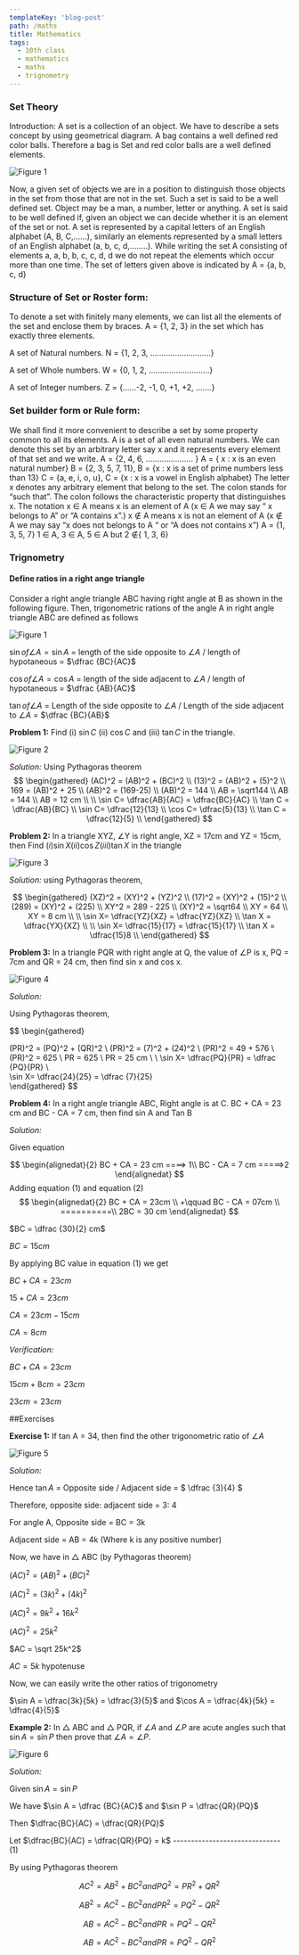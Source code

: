 ```yaml
---
templateKey: 'blog-post'
path: /maths
title: Mathematics
tags: 
  - 10th class
  - mathematics
  - maths
  - trignometry
---
```

### Set Theory

 Introduction: A set is a collection of an object. We have to describe a sets concept by using geometrical diagram. A bag contains a well defined red color balls. Therefore a bag is Set and red color balls are a well defined elements. 
 
 ![Figure 1](/img/set1.png)
 
 Now, a given set of objects we are in a position to distinguish those objects in the set from those that are not in the set. Such a set is said to be a well defined set. Object may be a man, a number, letter or anything. 
A set is said to be well defined if, given an object we can decide whether it is an element of the set or not. A set is represented by a capital letters of an English alphabet (A, B, C,……), similarly an elements represented by a small letters of an English alphabet (a, b, c, d,……..).
While writing the set A consisting of elements a, a, b, b, c, c, d, d we do not repeat the elements which occur more than one time. 
The set of letters given above is indicated by A = {a, b, c, d}

### Structure of Set or Roster form:
To denote a set with finitely many elements, we can list all the elements of the set and enclose them by braces.
A = {1, 2, 3} in the set which has exactly three elements. 

A set of Natural numbers. N = {1, 2, 3, ………………………}

A set of Whole numbers. W = {0, 1, 2, ……………………...}

A set of Integer numbers. Z = {……-2, -1, 0, +1, +2, …….}

### Set builder form or Rule form:
We shall find it more convenient to describe a set by some property common to all its elements. A is a set of all even natural numbers. We can denote this set by an arbitrary letter say x and it represents every element of that set and we write. 
A = {2, 4, 6, ………………… }                                            A = { x : x is an even natural number}
B = {2, 3, 5, 7, 11},                                              B = {x : x is a set of prime numbers less than 13}
C = {a, e, i, o, u},                                               C = {x : x is a vowel in English alphabet}
The letter x denotes any arbitrary element that belong to the set. The colon stands for “such that”. The colon follows the characteristic property that distinguishes x.
 	The notation x ∈ A means x is an element of A (x ∈ A we may say “ x belongs to A” or “A contains x”.) x ∉ A means x is not an element of A (x ∉ A we may say “x does not belongs to A “ or “A does not contains x”)   A = {1, 3, 5, 7}
                    1 ∈ A, 3 ∈ A, 5 ∈ A but 2 ∉{ 1, 3, 6}



### Trignometry

#### Define ratios in a right ange triangle 

Consider a right angle triangle ABC having right angle at B as shown in the following figure. Then, trigonometric rations of the angle A in right angle triangle ABC are defined as follows 

![Figure 1](/img/trig-0.png)

$\sin of \angle A = \sin A$ = length of the side opposite to $\angle A$ / length of hypotaneous = $\dfrac {BC}{AC}$

$\cos of \angle A = \cos A$ = length of the side adjacent to $\angle A$ / length of hypotaneous = $\dfrac {AB}{AC}$

$\tan of \angle A$ = Length of the side opposite to $\angle A$ / Length of the side adjacent to $\angle A$ = $\dfrac {BC}{AB}$

**Problem 1:** Find (i) $\sin C$ (ii) $\cos C$ and (iii) $\tan C$ in the triangle.

![Figure 2](/img/trig-1.png)

_Solution:_
Using Pythagoras theorem
$$
\begin{gathered}
(AC)^2 = (AB)^2 + (BC)^2 \\
(13)^2 = (AB)^2 + (5)^2 \\
169  = (AB)^2 + 25 \\
(AB)^2 = (169-25) \\
(AB)^2 = 144 \\
AB = \sqrt144 \\
AB = 144 \\
AB = 12 cm \\ \\
\sin C= \dfrac{AB}{AC}  = \dfrac{BC}{AC} \\
\tan C = \dfrac{AB}{BC} \\
\sin C= \dfrac{12}{13} \\
\cos C= \dfrac{5}{13} \\
\tan C = \dfrac{12}{5} \\
\end{gathered}
$$

**Problem 2:** 
In a triangle XYZ, ∠Y is right angle, XZ = 17cm and YZ = 15cm, then Find $(i) \sin X (ii) \cos Z (iii) \tan X$ in the triangle

![Figure 3](/img/trig-2.png)

_Solution:_
using Pythagoras theorem,

$$
\begin{gathered}
 (XZ)^2 = (XY)^2 + (YZ)^2 \\
(17)^2 = (XY)^2 + (15)^2 \\
(289)  = (XY)^2 + (225) \\
XY^2 = 289 - 225 \\
(XY)^2 = \sqrt64 \\
XY = 64 \\
XY = 8 cm \\ \\
\sin X= \dfrac{YZ}{XZ}  = \dfrac{YZ}{XZ} \\
\tan X = \dfrac{YX}{XZ} \\ \\
\sin X= \dfrac{15}{17} = \dfrac{15}{17} \\
\tan X = \dfrac{15}8 \\
\end{gathered}
$$

**Problem 3:** In a triangle PQR with right angle at Q, the value of ∠P is x, PQ = 7cm and QR = 24 cm, then find sin x and cos x.

![Figure 4](/img/trig-3.png)

_Solution:_

Using Pythagoras theorem,

$$
\begin{gathered}
  
 (PR)^2 = (PQ)^2 + (QR)^2 \\
(PR)^2 = (7)^2 + (24)^2 \\
(PR)^2 = 49 + 576  \\
(PR)^2 = 625 \\
PR = 625 \\
PR = 25 cm \\ \\
\sin X= \dfrac{PQ}{PR} = \dfrac {PQ}{PR}  \\     
\sin X= \dfrac{24}{25} = \dfrac {7}{25}    
\end{gathered}
$$

**Problem 4:**
In a right angle triangle ABC, Right angle is at C. BC + CA = 23 cm and BC - CA = 7 cm, then find sin A and Tan B 

_Solution:_

Given equation 

$$
\begin{alignedat}{2}
BC + CA = 23 cm  ====> 1\\
BC  - CA  = 7  cm =====>2
\end{alignedat}
$$
Adding equation (1) and equation (2)
$$
\begin{alignedat}{2}
  BC + CA = 23cm \\
+\qquad BC - CA = 07cm \\
==========\\
2BC  = 30 cm
\end{alignedat}
$$

$BC = \dfrac {30}{2} cm$

$BC = 15 cm$ 

By applying BC value in equation (1) we get 

$BC + CA = 23 cm$

$15 + CA = 23 cm$

$CA = 23 cm - 15 cm$

$CA = 8 cm$


_Verification:_

$BC + CA = 23 cm$

$15 cm + 8 cm = 23 cm$

$23 cm = 23 cm$

##Exercises 

**Exercise 1:** If tan A = 34, then find the other trigonometric ratio of $\angle A$

![Figure 5](/img/trig-4.png)

_Solution:_

Hence $\tan A$ = Opposite side / Adjacent side = $ \dfrac {3}{4} $

Therefore, opposite side: adjacent side = 3: 4

For angle A, Opposite side = BC = 3k

Adjacent side = AB = 4k (Where k is any positive number)

Now, we have in $\triangle$ ABC (by Pythagoras theorem)

<!-- $$
(AC)^2 = (AB)^2 + (BC)^2 \\
(AC)^2 = (3k)^2 + (4k)^2
(AC)^2 = 9k^2 + 16k^2
(AC)^2 = 25k^2 \\
AC = \sqrt25k^2
$$ -->
$(AC)^2 = (AB)^2 + (BC)^2$

$(AC)^2 = (3k)^2 + (4k)^2$

$(AC)^2 = 9k^2 + 16k^2$

$(AC)^2 = 25k^2$

$AC = \sqrt 25k^2$

$AC = 5k$ hypotenuse

Now, we can easily write the other ratios of trigonometry

$\sin A = \dfrac{3k}{5k} = \dfrac{3}{5}$ and $\cos A = \dfrac{4k}{5k} = \dfrac{4}{5}$

**Example 2:**  In $\triangle$ ABC and $\triangle$ PQR, if $\angle A$ and $\angle P$ are acute angles such that $\sin A = \sin P$ then prove that $\angle A=\angle P$.

![Figure 6](/img/trig-5.png)

_Solution:_

Given $\sin A = \sin P$

We have $\sin A = \dfrac {BC}{AC}$  and $\sin P = \dfrac{QR}{PQ}$

Then $\dfrac{BC}{AC} = \dfrac{QR}{PQ}$

Let $\dfrac{BC}{AC} = \dfrac{QR}{PQ} = k$ ------------------------------ (1)

By using Pythagoras theorem

$$
AC^2 = AB^2 + BC^2 and PQ^2 = PR^2 + QR^2
$$

$$
AB^2 = AC^2 - BC^2 and PR^2 = PQ^2 - QR^2
$$

$$
AB = AC^2 - BC^2  and PR = PQ^2 - QR^2
$$

$$
AB = AC^2 - BC^2  and PR = PQ^2 - QR^2
$$
